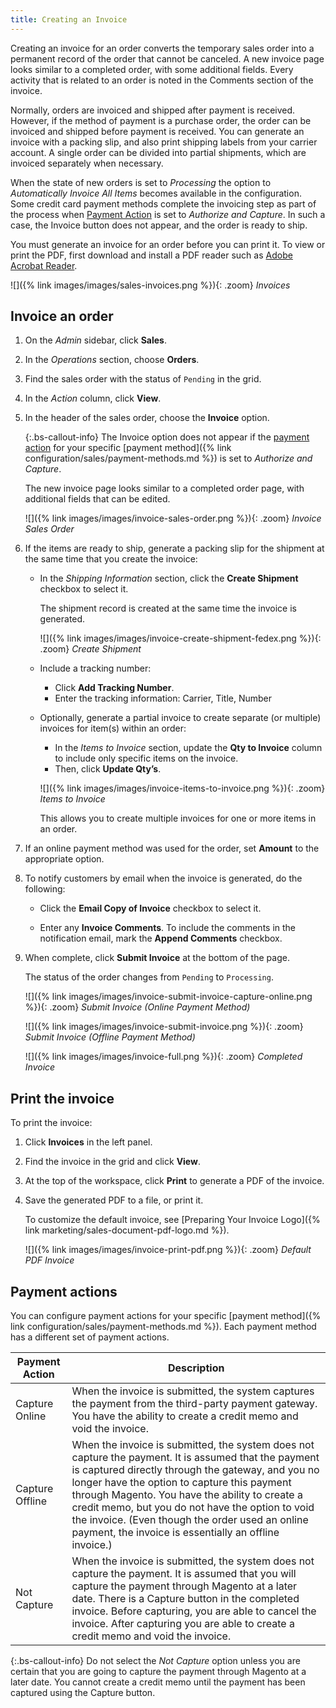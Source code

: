 ```yaml
---
title: Creating an Invoice
---
```


Creating an invoice for an order converts the temporary sales order into a permanent record of the order that cannot be canceled. A new invoice page looks similar to a completed order, with some additional fields. Every activity that is related to an order is noted in the Comments section of the invoice.

Normally, orders are invoiced and shipped after payment is received. However, if the method of payment is a purchase order, the order can be invoiced and shipped before payment is received. You can generate an invoice with a packing slip, and also print shipping labels from your carrier account. A single order can be divided into partial shipments, which are invoiced separately when necessary.

When the state of new orders is set to _Processing_ the option to _Automatically Invoice All Items_ becomes available in the configuration. Some credit card payment methods complete the invoicing step as part of the process when [Payment Action](#payment-actions) is set to _Authorize and Capture_. In such a case, the Invoice button does not appear, and the order is ready to ship.

You must generate an invoice for an order before you can print it. To view or print the PDF, first download and install a PDF reader such as [Adobe Acrobat Reader][1].

![]({% link images/images/sales-invoices.png %}){: .zoom}
_Invoices_

## Invoice an order

1. On the _Admin_ sidebar, click **Sales**.

1. In the _Operations_ section, choose **Orders**.

1. Find the sales order with the status of `Pending` in the grid.

1. In the _Action_ column, click **View**.

1. In the header of the sales order, choose the **Invoice** option.

    {:.bs-callout-info}
    The Invoice option does not appear if the [payment action](#payment-actions) for your specific [payment method]({% link configuration/sales/payment-methods.md %}) is set to _Authorize and Capture_.

    The new invoice page looks similar to a completed order page, with additional fields that can be edited.

    ![]({% link images/images/invoice-sales-order.png %}){: .zoom}
    _Invoice Sales Order_

1. If the items are ready to ship, generate a packing slip for the shipment at the same time that you create the invoice:

   - In the _Shipping Information_ section, click the **Create Shipment** checkbox to select it.

      The shipment record is created at the same time the invoice is generated.

      ![]({% link images/images/invoice-create-shipment-fedex.png %}){: .zoom}
      _Create Shipment_

   - Include a tracking number:

      - Click **Add Tracking Number**.
      - Enter the tracking information: Carrier, Title, Number

   - Optionally, generate a partial invoice to create separate (or multiple) invoices for item(s) within an order:

      - In the _Items to Invoice_ section, update the **Qty to Invoice** column to include only specific items on the invoice.
      - Then, click **Update Qty’s**.

      ![]({% link images/images/invoice-items-to-invoice.png %}){: .zoom}
      _Items to Invoice_

        This allows you to create multiple invoices for one or more items in an order.

1. If an online payment method was used for the order, set **Amount** to the appropriate option.

1. To notify customers by email when the invoice is generated, do the following:

   - Click the **Email Copy of Invoice** checkbox to select it.

   - Enter any **Invoice Comments**. To include the comments in the notification email, mark the **Append Comments** checkbox.

1. When complete, click **Submit Invoice** at the bottom of the page.

   The status of the order changes from `Pending` to `Processing`.

    ![]({% link images/images/invoice-submit-invoice-capture-online.png %}){: .zoom}
    _Submit Invoice (Online Payment Method)_

    ![]({% link images/images/invoice-submit-invoice.png %}){: .zoom}
    _Submit Invoice (Offline Payment Method)_

    ![]({% link images/images/invoice-full.png %}){: .zoom}
    _Completed Invoice_

## Print the invoice

To print the invoice:

1. Click **Invoices** in the left panel.

1. Find the invoice in the grid and click **View**.

1. At the top of the workspace, click **Print** to generate a PDF of the invoice.

1. Save the generated PDF to a file, or print it.

    To customize the default invoice, see [Preparing Your Invoice Logo]({% link marketing/sales-document-pdf-logo.md %}).

    ![]({% link images/images/invoice-print-pdf.png %}){: .zoom}
    _Default PDF Invoice_

## Payment actions

You can configure payment actions for your specific [payment method]({% link configuration/sales/payment-methods.md %}). Each payment method has a different set of payment actions.

|Payment Action |Description
|--- |---
|Capture Online |When the invoice is submitted, the system captures the payment from the third-party payment gateway. You have the ability to create a credit memo and void the invoice.
|Capture Offline |When the invoice is submitted, the system does not capture the payment. It is assumed that the payment is captured directly through the gateway, and you no longer have the option to capture this payment through Magento. You have the ability to create a credit memo, but you do not have the option to void the invoice. (Even though the order used an online payment, the invoice is essentially an offline invoice.)
|Not Capture |When the invoice is submitted, the system does not capture the payment. It is assumed that you will capture the payment through Magento at a later date. There is a Capture button in the completed invoice. Before capturing, you are able to cancel the invoice. After capturing you are able to create a credit memo and void the invoice.

{:.bs-callout-info}
Do not select the _Not Capture_ option unless you are certain that you are going to capture the payment through Magento at a later date. You cannot create a credit memo until the payment has been captured using the Capture button.

[1]: https://get.adobe.com/reader/
